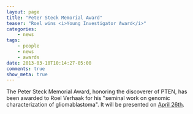 ```yaml
---
layout: page
title: "Peter Steck Memorial Award"
teaser: "Roel wins <i>Young Investigator Award</i>"
categories:
    - news
tags:
    - people
    - news
    - awards
date: 2013-03-10T10:14:27-05:00
comments: true
show_meta: true
---
```



The Peter Steck Memorial Award, honoring the discoverer of PTEN, has been awarded to Roel Verhaak for his "seminal work on genomic characterization of gliomablastoma". It will be presented on [April 26th](http://www3.mdanderson.org/calendar/event/Peter_Steck_Memorial_Award_and_Lecture_19220.html).
